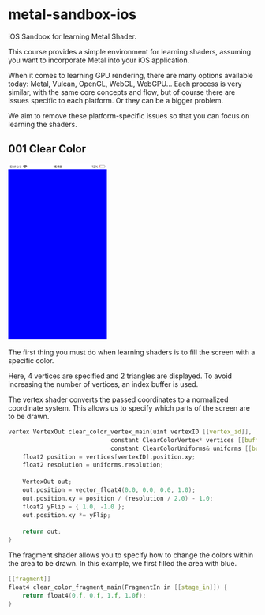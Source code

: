 # metal-sandbox-ios

iOS Sandbox for learning Metal Shader.

This course provides a simple environment for learning shaders, assuming you want to incorporate Metal into your iOS application.

When it comes to learning GPU rendering, there are many options available today: Metal, Vulcan, OpenGL, WebGL, WebGPU... Each process is very similar, with the same core concepts and flow, but of course there are issues specific to each platform. Or they can be a bigger problem.

We aim to remove these platform-specific issues so that you can focus on learning the shaders.

## 001 Clear Color

<img src="./preview/001_clear_color_ss.png"  width="200px"/>

The first thing you must do when learning shaders is to fill the screen with a specific color.

Here, 4 vertices are specified and 2 triangles are displayed. To avoid increasing the number of vertices, an index buffer is used.

The vertex shader converts the passed coordinates to a normalized coordinate system. This allows us to specify which parts of the screen are to be drawn. 

```c
vertex VertexOut clear_color_vertex_main(uint vertexID [[vertex_id]],
                             constant ClearColorVertex* vertices [[buffer(0)]],
                             constant ClearColorUniforms& uniforms [[buffer(1)]]) {
    float2 position = vertices[vertexID].position.xy;
    float2 resolution = uniforms.resolution;
    
    VertexOut out;
    out.position = vector_float4(0.0, 0.0, 0.0, 1.0);
    out.position.xy = position / (resolution / 2.0) - 1.0;
    float2 yFlip = { 1.0, -1.0 };
    out.position.xy *= yFlip;
    
    return out;
}
```


The fragment shader allows you to specify how to change the colors within the area to be drawn. 
In this example, we first filled the area with blue.
```c
[[fragment]]
float4 clear_color_fragment_main(FragmentIn in [[stage_in]]) {
    return float4(0.f, 0.f, 1.f, 1.0f);
}
```